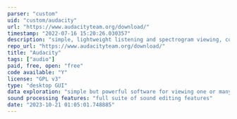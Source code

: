 ```yaml
---
parser: "custom"
uid: "custom/audacity"
url: "https://www.audacityteam.org/download/"
timestamp: "2022-07-16 15:20:26.030357"
description: "simple, lightweight listening and spectrogram viewing, comparison, and manipulation"
repo_url: "https://www.audacityteam.org/download/"
title: "Audacity"
tags: ["audio"]
paid, free, open: "free"
code available: "Y"
license: "GPL v3"
type: "desktop GUI"
data exploration: "simple but powerful software for viewing one or many recording waveforms or spectrograms at once"
sound processing features: "full suite of sound editing features"
date: "2023-10-21 01:05:01.748885"
---
```


